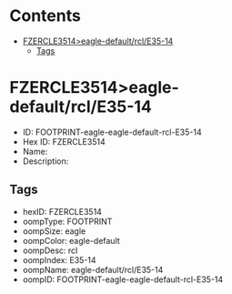 



Contents
========

* [FZERCLE3514>eagle-default/rcl/E35-14](#fzercle3514eagle-defaultrcle35-14)
	* [Tags](#tags)

# FZERCLE3514>eagle-default/rcl/E35-14

- ID: FOOTPRINT-eagle-eagle-default-rcl-E35-14
- Hex ID: FZERCLE3514
- Name: 
- Description: 

## Tags

- hexID: FZERCLE3514
- oompType: FOOTPRINT
- oompSize: eagle
- oompColor: eagle-default
- oompDesc: rcl
- oompIndex: E35-14
- oompName: eagle-default/rcl/E35-14
- oompID: FOOTPRINT-eagle-eagle-default-rcl-E35-14
